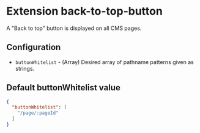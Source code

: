 # Extension back-to-top-button

A "Back to top" button is displayed on all CMS pages.

## Configuration

* `buttonWhitelist` - (Array) Desired array of pathname patterns given as strings.

## Default buttonWhitelist value
```json
{
  "buttonWhitelist": [
    "/page/:pageId"
  ]
}
```
